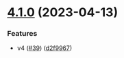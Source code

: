 # [4.1.0](https://github.com/donniean/configs/compare/v4.0.0...v4.1.0) (2023-04-13)

### Features

- v4 ([#39](https://github.com/donniean/configs/issues/39)) ([d2f9967](https://github.com/donniean/configs/commit/d2f9967e0a360a7f05e845dbc853ed390d1482a6))
